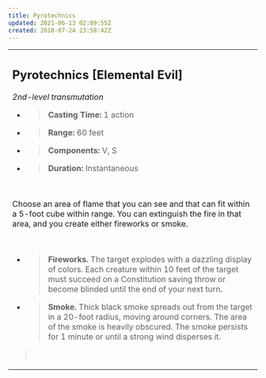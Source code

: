 ```yaml
---
title: Pyrotechnics
updated: 2021-06-13 02:09:55Z
created: 2018-07-24 23:58:42Z
---
```


<table><tbody><tr class="odd"><td><h2 id="pyrotechnics-elemental-evil"><strong>Pyrotechnics</strong> [Elemental Evil]</h2><p><em>2nd-level transmutation</em></p><ul><li><blockquote><p><strong>Casting Time:</strong> 1 action</p></blockquote></li><li><blockquote><p><strong>Range:</strong> 60 feet</p></blockquote></li><li><blockquote><p><strong>Components:</strong> V, S</p></blockquote></li><li><blockquote><p><strong>Duration:</strong> Instantaneous</p></blockquote></li></ul><p> </p><p>Choose an area of flame that you can see and that can fit within a 5-foot cube within range. You can extinguish the fire in that area, and you create either fireworks or smoke.</p><p> </p><ul><li><blockquote><p><strong>Fireworks.</strong> The target explodes with a dazzling display of colors. Each creature within 10 feet of the target must succeed on a Constitution saving throw or become blinded until the end of your next turn.</p></blockquote></li><li><blockquote><p><strong>Smoke.</strong> Thick black smoke spreads out from the target in a 20-foot radius, moving around corners. The area of the smoke is heavily obscured. The smoke persists for 1 minute or until a strong wind disperses it.</p></blockquote></li></ul><blockquote><p> </p></blockquote></td></tr></tbody></table>